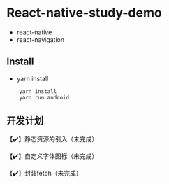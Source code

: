 # React-native-study-demo
- react-native
- react-navigation

## Install
- yarn install

```
    yarn install
    yarn run android
```

## 开发计划
【✔️】静态资源的引入（未完成）

【✔️】自定义字体图标（未完成）

【✔️】封装fetch（未完成）